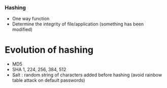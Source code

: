 ### Hashing
- One way function
- Determine the integrity of file/application (something has been modified)

# Evolution of hashing

  - MD5
  - SHA 1, 224, 256, 384, 512
  - Salt : random string of characters added before hashing (avoid rainbow table attack on default passwords)
    

 
